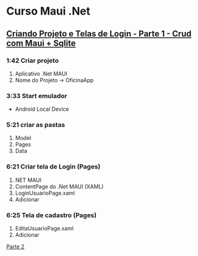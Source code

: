 # Curso Maui .Net

## [Criando Projeto e Telas de Login - Parte 1 - Crud com Maui + Sqlite](https://youtu.be/YsrJjHzQdL0?si=FH3NCGkP_GfSG4Zo)

### 1:42 Criar projeto

1. Aplicativo .Net MAUI
2. Nome do Projeto -> OficinaApp

### 3:33 Start emulador

* Android Local Device

### 5:21 criar as pastas

1. Model
2. Pages
3. Data
  
### 6:21 Criar tela de Login (Pages)

1. NET MAUI
2. ContentPage do .Net MAUI (XAML)
3. LoginUsuarioPage.xaml
4. Adicionar

### 6:25 Tela de cadastro (Pages)

1. EditaUsuarioPage.xaml
2. Adicionar

[Parte 2](curso-maui-net-p2.md)

<!--
# Curso Maui .Net
## Criando Projeto e Telas de Login - Parte 1 - Crud com Maui + Sqlite
### 6:25 Tela de cadastro (Pages)
-->